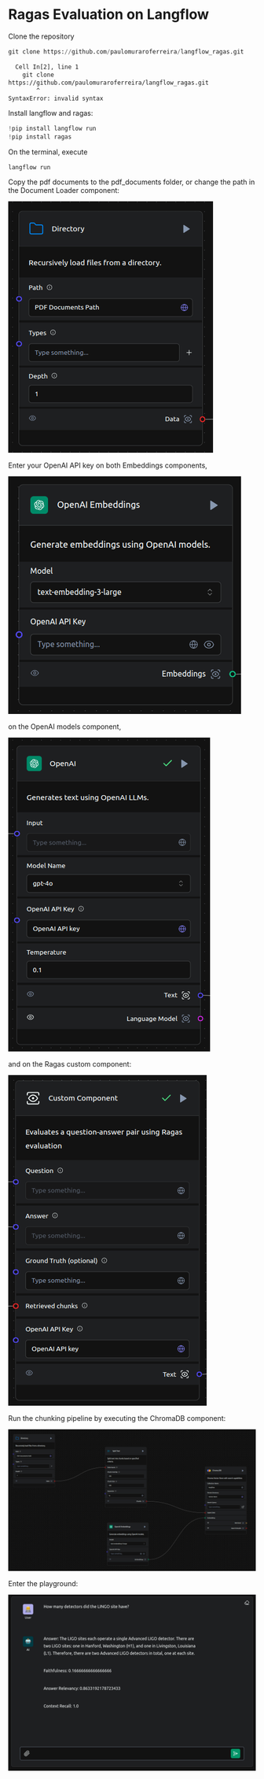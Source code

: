 # Ragas Evaluation on Langflow

Clone the repository


```python
git clone https://github.com/paulomuraroferreira/langflow_ragas.git
```


      Cell In[2], line 1
        git clone https://github.com/paulomuraroferreira/langflow_ragas.git
            ^
    SyntaxError: invalid syntax



Install langflow and ragas:


```python
!pip install langflow run
!pip install ragas
```

On the terminal, execute


```python
langflow run
```

Copy the pdf documents to the pdf_documents folder,
or change the path in the Document Loader component:

![image.png](README_files/langflow1.png)

Enter your OpenAI API key on both Embeddings components,

![image.png](README_files/langflow2.png)

on the OpenAI models component,

![image-3.png](README_files/langflow3.png)

and on the Ragas custom component:

![image-4.png](README_files/langflow4.png)

Run the chunking pipeline by executing the ChromaDB component:

![Langflow Image](README_files/langflow9.png)

Enter the playground:

![Langflow Image](README_files/langflow5.png)

